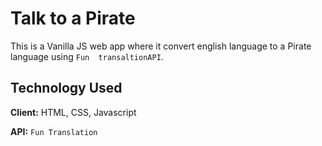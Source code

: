 # Talk to a Pirate
This is a Vanilla JS web app where it convert english language to a Pirate language using `Fun  transaltionAPI`.   

 
## Technology Used 

**Client:** HTML, CSS, Javascript

**API:**  `Fun Translation`

  
